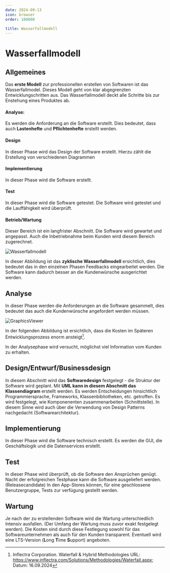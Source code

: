 ```yaml
---
date: 2024-09-13
icon: browser
order: 100000

title: Wasserfallmodell
---
```


# Wasserfallmodell

## Allgemeines

Das **erste Modell** zur professionellen erstellen von Softwaren ist das Wasserfallmodel.
Dieses Modell geht von klar abgegrenzten Entwicklungschritten aus.
Das Wasserfallmodell deckt alle Schritte bis zur Enstehung eines Produktes ab.

#### Analyse:

Es werden die Anforderung an die Software erstellt. Dies bedeutet, dass auch **Lastenhefte** und **Pflichtenhefte** erstellt werden.

#### Design

In dieser Phase wird das Design der Software erstellt. Hierzu zählt die Erstellung von verschiedenen Diagrammen

#### Implementierung

In dieser Phase wird die Software erstellt.

#### Test

In dieser Phase wird die Software getestet. Die Software wird getestet und die Lauffähigkeit wird überprüft.

#### Betrieb/Wartung

Dieser Bereich ist ein langfrister Abschnitt. Die Software wird gewartet und angepasst. Auch die Inbetriebnahme beim Kunden wird diesem Bereich zugerechnet.

![Wasserfallmodell](/images/se/wasserfallmodell.jpg)

In dieser Abbildung ist das **zyklische Wasserfallmodell** ersichtlich, dies bedeutet das in den einzelnen Phasen Feedbacks eingearbeitet werden. Die Software kann dadurch besser an die Kundenwünsche ausgerichtet werden.

## Analyse

In dieser Phase werden die Anforderungen an die Software gesammelt, dies bedeutet das auch die Kundenwünsche angefordert werden müssen.

![GraphicsViewer](/images/se/waterfall_methodologies.png)

In der folgenden Abbildung ist ersichtlich, dass die Kosten im Späteren Entwicklungsprozess enorm ansteigt[^1].

In der Analysephase wird versucht, möglichst viel Information vom Kunden zu erhalten.

## Design/Entwurf/Businessdesign

In diesem Abschnitt wird das **Softwaredesign** festgelegt - die Struktur der Software wird geplant. Mit **UML kann in diesem Abschnitt das Klassendiagram** erstellt werden. Es werden Entscheidungen hinsichtlich Programmiersprache, Frameworks, Klassenbibliotheken, etc. getroffen. Es wird festgelegt, wie Komponenenten zusammenarbeiten (Schnittstelle). In diesem Sinne wird auch über die Verwendung von Design Patterns nachgedacht (Softwarearchitektur).

## Implementierung

In dieser Phase wird die Software technisch erstellt. Es werden die GUI, die Geschäftslogik und die Datenservices erstellt.

## Test

In dieser Phase wird überprüft, ob die Software den Ansprüchen genügt. Nacht der erfolgreichen Testphase kann die Software ausgeliefert werden. (Releasecandidate) In den App-Stores können, für eine geschlossene Benutzergruppe, Tests zur verfügung gestellt werden.

## Wartung

Je nach der zu erstellenden Software wird die Wartung unterschiedlich Intensiv ausfallen. (Der Umfang der Wartung muss zuvor exakt festgelegt werden). Die Kosten sind durch diese Festlegung sowohl für das Softwareunternehmen als auch für den Kunden transparent. Eventuell wird eine LTS-Version (**L**ong **T**ime **S**upport) angeboten.

[^1]: Inflectra Corporation. Waterfall & Hybrid Methodologies URL: https://www.inflectra.com/Solutions/Methodologies/Waterfall.aspx; Datum: 16.09.2024
